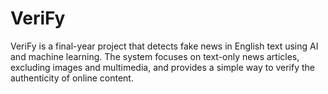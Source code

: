 # VeriFy
VeriFy is a final-year project that detects fake news in English text using AI and machine learning. The system focuses on text-only news articles, excluding images and multimedia, and provides a simple way to verify the authenticity of online content.
